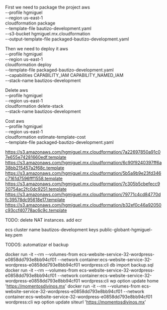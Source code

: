 First we need to package the project
aws \
  --profile hgmiguel \
  --region us-east-1 \
  cloudformation package \
 --template-file bautizo-development.yaml \
         --s3-bucket  hgmiguel.mx.cloudformation \
         --output-template-file packaged-bautizo-development.yaml


Then we need to deploy it
aws \
  --profile hgmiguel \
  --region us-east-1 \
  cloudformation deploy \
  --template-file packaged-bautizo-development.yaml \
  --capabilities CAPABILITY_IAM CAPABILITY_NAMED_IAM \
  --stack-name bautizos-development

Delete
aws \
  --profile hgmiguel \
  --region us-east-1 \
  cloudformation delete-stack \
  --stack-name bautizos-development

Cost
aws \
  --profile hgmiguel \
  --region us-east-1 \
  cloudformation estimate-template-cost \
  --template-file packaged-bautizo-development.yaml 

 https://s3.amazonaws.com/hgmiguel.mx.cloudformation/7a22697850a91c07e655e74281660edf.template
 https://s3.amazonaws.com/hgmiguel.mx.cloudformation/6c90f9240397ff6a38bb215457a2f68c.template
 https://s3.amazonaws.com/hgmiguel.mx.cloudformation/5b5a9b9e23fd346c7161d7596fff1558.template
 https://s3.amazonaws.com/hgmiguel.mx.cloudformation/7c305b5cbefecc920754ac2fc0dc9251.template
 https://s3.amazonaws.com/hgmiguel.mx.cloudformation/79771c4cd84770dfc39578dc95618e17.template
 https://s3.amazonaws.com/hgmiguel.mx.cloudformation/b32ef0c46a92050c93ccf40778ac6c9c.template



TODO:
  delete NAT instances.
  add ecr
  


ecs cluster name bautizos-development
keys public-globant-hgmiguel-key.pem 


TODOS:
automatizar el backup 






docker run -it --rm --volumes-from ecs-website-service-32-wordpress-e0858dd793e8bb94cf01 --network container:ecs-website-service-32-wordpress-e0858dd793e8bb94cf01 wordpress:cli db import backup.sql
docker run -it --rm --volumes-from ecs-website-service-32-wordpress-e0858dd793e8bb94cf01 --network container:ecs-website-service-32-wordpress-e0858dd793e8bb94cf01 wordpress:cli wp option update home 'https://momentosdivinos.mx'
docker run -it --rm --volumes-from ecs-website-service-32-wordpress-e0858dd793e8bb94cf01 --network container:ecs-website-service-32-wordpress-e0858dd793e8bb94cf01 wordpress:cli wp option update siteurl 'https://momentosdivinos.mx'






